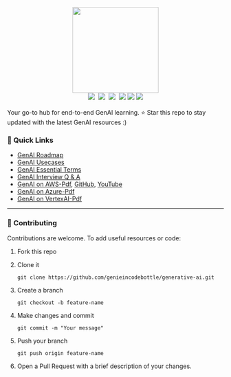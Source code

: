<div align="center">
<a href="https://www.instagram.com/genieincodebottle/"><img width="200" src="https://github.com/genieincodebottle/generative-ai/blob/main/images/logo_genie_new.png"></a>
</div>
<div align="center">
   <a target="_blank" href="https://www.youtube.com/@genieincodebottle"><img src="https://img.shields.io/badge/YouTube-11.4K-blue"></a>&nbsp;
   <a target="_blank" href="https://github.com/genieincodebottle/generative-ai"><img src="https://img.shields.io/github/stars/genieincodebottle/generative-ai   "></a>&nbsp;
   <a target="_blank" href="https://www.linkedin.com/in/rajesh-srivastava"><img src="https://img.shields.io/badge/style--5eba00.svg?label=LinkedIn&logo=linkedin&style=social"></a>&nbsp;
   <a target="_blank" href="https://www.instagram.com/genieincodebottle/"><img src="https://img.shields.io/badge/51K-C13584?style=flat-square&labelColor=C13584&logo=instagram&logoColor=white&link=https://www.instagram.com/eduardopiresbr/"></a>
   <a target="_blank" href="https://medium.com/@raj-srivastava"><img src="https://img.shields.io/badge/Medium-%23000000.svg?logo=medium&logoColor=white"></a>
    <a target="_blank" href="https://x.com/zero2nn"><img src="https://img.shields.io/twitter/url/https/twitter.com/cloudposse.svg?style=social&label=%20%40zero2nn"></a>
</div>
<br>
Your go-to hub for end-to-end GenAI learning. ⭐ Star this repo to stay updated with the latest GenAI resources :)

### 🔗 Quick Links
* [GenAI Roadmap](./GenAI_Roadmap.md)
* [GenAI Usecases](./genai-usecases/)
* [GenAI Essential Terms](https://github.com/genieincodebottle/generative-ai/blob/main/docs/essential-terms-genai.pdf)
* [GenAI Interview Q & A](https://github.com/genieincodebottle/generative-ai/blob/main/docs/genai-interview-questions.pdf)
* [GenAI on AWS-Pdf](https://github.com/genieincodebottle/generative-ai/blob/main/docs/genai-with-aws-cloud.pdf), [GitHub](https://github.com/genieincodebottle/rag-app-on-aws), [YouTube](https://www.youtube.com/watch?v=x2P4Ee6PYNg)
* [GenAI on Azure-Pdf](https://github.com/genieincodebottle/generative-ai/blob/main/docs/genai-with-azure-cloud.pdf)
* [GenAI on VertexAI-Pdf](https://github.com/genieincodebottle/generative-ai/blob/main/docs/genai-with-vertexai.pdf) 

<hr>

### 🤝 Contributing

Contributions are welcome. To add useful resources or code:

1. Fork this repo

2. Clone it
   ```
   git clone https://github.com/genieincodebottle/generative-ai.git
   ```
3. Create a branch
   ```
   git checkout -b feature-name
   ```
4. Make changes and commit
   ```
   git commit -m "Your message"
   ```
5. Push your branch
   ```
   git push origin feature-name
   ```
6. Open a Pull Request with a brief description of your changes.